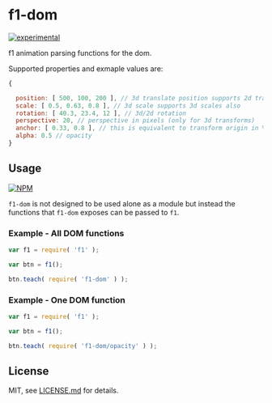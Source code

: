 # f1-dom

[![experimental](http://badges.github.io/stability-badges/dist/experimental.svg)](http://github.com/badges/stability-badges)

f1 animation parsing functions for the dom.

Supported properties and exmaple values are:

```javascript
{

  position: [ 500, 100, 200 ], // 3d translate position supports 2d translation also
  scale: [ 0.5, 0.63, 0.8 ], // 3d scale supports 3d scales also
  rotation: [ 40.3, 23.4, 12 ], // 3d/2d rotation
  perspective: 20, // perspective in pixels (only for 3d transforms)
  anchor: [ 0.33, 0.8 ], // this is equivalent to transform origin in %
  alpha: 0.5 // opacity
}
```

## Usage

[![NPM](https://nodei.co/npm/f1-dom.png)](https://www.npmjs.com/package/f1-dom)

`f1-dom` is not designed to be used alone as a module but instead the functions
that `f1-dom` exposes can be passed to `f1`.

### Example - All DOM functions

```javascript
var f1 = require( 'f1' );

var btn = f1();

btn.teach( require( 'f1-dom' ) );
```

### Example - One DOM function
```javascript
var f1 = require( 'f1' );

var btn = f1();

btn.teach( require( 'f1-dom/opacity' ) );
```

## License

MIT, see [LICENSE.md](http://github.com/jam3/f1-dom/blob/master/LICENSE.md) for details.
